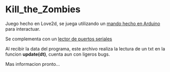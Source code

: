 # Kill_the_Zombies

Juego hecho en Love2d, se juega utilizando un [mando hecho en Arduino](https://github.com/AdrianN17/Joystick_Arduino/blob/master/README.md) para interactuar.

Se complementa con un [lector de puertos seriales](https://github.com/AdrianN17/Conexion_Puertos_Com/blob/master/README.md)

Al recibir la data del programa, este archivo realiza la lectura de un txt en la funcion **update(dt)**, cuenta aun con ligeros bugs.

Mas informacion pronto...
